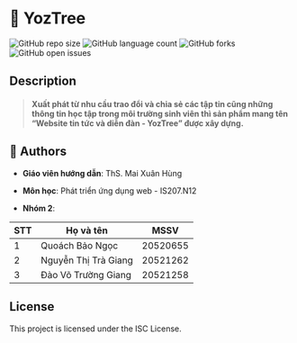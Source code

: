 # 📒 YozTree
![GitHub repo size](https://img.shields.io/github/repo-size/QuachNgoc/YozTree?style=for-the-badge)
![GitHub language count](https://img.shields.io/github/languages/count/QuachNgoc/YozTree?style=for-the-badge)
![GitHub forks](https://img.shields.io/github/forks/QuachNgoc/YozTree?style=for-the-badge)
![GitHub open issues](https://img.shields.io/github/issues/QuachNgoc/YozTree?style=for-the-badge)

## Description
> #### Xuất phát từ nhu cầu trao đổi và chia sẻ các tập tin cũng những thông tin học tập trong môi trường sinh viên  thì sản phẩm mang tên  “Website tin tức và diễn đàn - YozTree” được xây dựng. 


## 🧐 Authors
- **Giáo viên hướng dẫn**: ThS. Mai Xuân Hùng

- **Môn học**: Phát triển ứng dụng web - IS207.N12

- **Nhóm 2**: 

| STT | Họ và tên | MSSV | 
|--------------|-------|------|
| 1 | Quoách Bảo Ngọc | 20520655 |
| 2 | Nguyễn Thị Trà Giang | 20521262 |
| 3 | Đào Võ Trường Giang | 20521258 | 

## License
This project is licensed under the ISC License.
